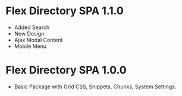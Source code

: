 # Flex Directory SPA 1.1.0
- Added Search
- New Design
- Ajax Modal Content
- Mobile Menu

# Flex Directory SPA 1.0.0
- Basic Package with Grid CSS, Snippets, Chunks, System Settings.
